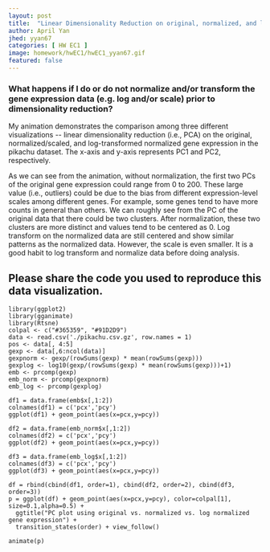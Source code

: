 ```yaml
---
layout: post
title:  "Linear Dimensionality Reduction on original, normalized, and log transformed normalized data of gene expression"
author: April Yan
jhed: yyan67
categories: [ HW EC1 ]
image: homework/hwEC1/hwEC1_yyan67.gif
featured: false
---
```


### What happens if I do or do not normalize and/or transform the gene expression data (e.g. log and/or scale) prior to dimensionality reduction?

My animation demonstrates the comparison among three different visualizations -- linear dimensionality reduction (i.e., PCA) on the original, normalized/scaled, and log-transformed normalized gene expression in the pikachu dataset. The x-axis and y-axis represents PC1 and PC2, respectively. 

As we can see from the animation, without normalization, the first two PCs of the original gene expression could range from 0 to 200. These large value (i.e., outliers) could be due to the bias from different expression-level scales among different genes. For example, some genes tend to have more counts in general than others. We can roughly see from the PC of the original data that there could be two clusters. After normalization, these two clusters are more distinct and values tend to be centered as 0. Log transform on the normalized data are still centered and show similar patterns as the normalized data. However, the scale is even smaller. It is a good habit to log transform and normalize data before doing analysis.  

## Please share the code you used to reproduce this data visualization.
```{r}
library(ggplot2)
library(gganimate)
library(Rtsne)
colpal <- c("#365359", "#91D2D9")
data <- read.csv('./pikachu.csv.gz', row.names = 1)
pos <- data[, 4:5]
gexp <- data[,6:ncol(data)]
gexpnorm <- gexp/(rowSums(gexp) * mean(rowSums(gexp)))
gexplog <- log10(gexp/(rowSums(gexp) * mean(rowSums(gexp)))+1)
emb <- prcomp(gexp)
emb_norm <- prcomp(gexpnorm)
emb_log <- prcomp(gexplog)

df1 = data.frame(emb$x[,1:2])
colnames(df1) = c('pcx','pcy')
ggplot(df1) + geom_point(aes(x=pcx,y=pcy))

df2 = data.frame(emb_norm$x[,1:2])
colnames(df2) = c('pcx','pcy')
ggplot(df2) + geom_point(aes(x=pcx,y=pcy))

df3 = data.frame(emb_log$x[,1:2])
colnames(df3) = c('pcx','pcy')
ggplot(df3) + geom_point(aes(x=pcx,y=pcy))

df = rbind(cbind(df1, order=1), cbind(df2, order=2), cbind(df3, order=3))
p = ggplot(df) + geom_point(aes(x=pcx,y=pcy), color=colpal[1], size=0.1,alpha=0.5) + 
  ggtitle("PC plot using original vs. normalized vs. log normalized gene expression") + 
  transition_states(order) + view_follow()

animate(p)
``` 